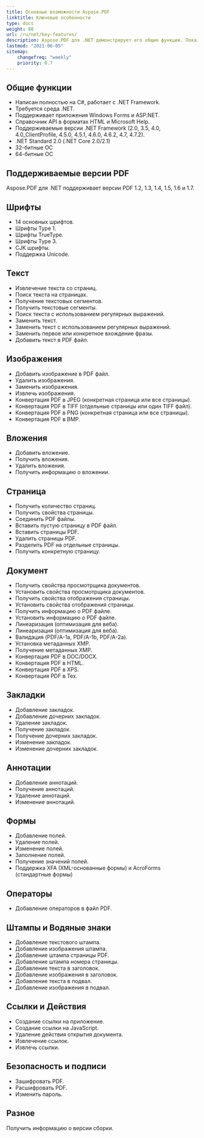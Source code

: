 ```yaml
---
title: Основные возможности Aspose.PDF
linktitle: Ключевые особенности
type: docs
weight: 80
url: /ru/net/key-features/
description: Aspose.PDF для .NET демонстрирует его общие функции. Показывает поддерживаемые версии PDF и все манипуляции, которые мы можем проводить с PDF.
lastmod: "2021-06-05"
sitemap:
    changefreq: "weekly"
    priority: 0.7
---
```


## Общие функции

- Написан полностью на C#, работает с .NET Framework.
- Требуется среда .NET.
- Поддерживает приложения Windows Forms и ASP.NET.
- Справочник API в форматах HTML и Microsoft Help.
- Поддерживаемые версии .NET Framework (2.0, 3.5, 4.0, 4.0_ClientProfile, 4.5.0, 4.5.1, 4.6.0, 4.6.2, 4.7, 4.7.2).
- .NET Standard 2.0 (.NET Core 2.0/2.1)
- 32-битные ОС
- 64-битные ОС

## Поддерживаемые версии PDF

Aspose.PDF для .NET поддерживает версии PDF 1.2, 1.3, 1.4, 1.5, 1.6 и 1.7.

## Шрифты

- 14 основных шрифтов.
- Шрифты Type 1.
- Шрифты TrueType.
- Шрифты Type 3.
- CJK шрифты.
- Поддержка Unicode.

## Текст

- Извлечение текста со страниц.
- Поиск текста на страницах.
- Получение текстовых сегментов.
- Получить текстовые сегменты.
- Поиск текста с использованием регулярных выражений.
- Заменить текст.
- Заменить текст с использованием регулярных выражений.
- Заменить первое или конкретное вхождение фразы.
- Добавить текст в PDF файл.

## Изображения

- Добавить изображение в PDF файл.
- Удалить изображения.
- Заменить изображения.
- Извлечь изображения.
- Конвертация PDF в JPEG (конкретная страница или все страницы).
- Конвертация PDF в TIFF (отдельные страницы или один TIFF файл).
- Конвертация PDF в PNG (конкретная страница или все страницы).
- Конвертация PDF в BMP.

## Вложения

- Добавить вложение.
- Получить вложения.
- Удалить вложения.
- Получить информацию о вложении.

## Страница

- Получить количество страниц.
- Получить свойства страницы.
- Соединить PDF файлы.
- Вставить пустую страницу в PDF файл.
- Вставить страницы PDF.
- Удалить страницы PDF.
- Разделить PDF на отдельные страницы.
- Получить конкретную страницу.

## Документ

- Получить свойства просмотрщика документов.
- Установить свойства просмотрщика документов.
- Получить свойства отображения страницы.
- Установить свойства отображения страницы.
- Получить информацию о PDF файле.
- Установить информацию о PDF файле.
- Линеаризация (оптимизация для веба).
- Линеаризация (оптимизация для веба).
- Валидация (PDF/A-1a, PDF/A-1b, PDF/A-2a).
- Установка метаданных XMP.
- Получение метаданных XMP.
- Конвертация PDF в DOC/DOCX.
- Конвертация PDF в HTML.
- Конвертация PDF в XPS.
- Конвертация PDF в Tex.

## Закладки

- Добавление закладок.
- Добавление дочерних закладок.
- Удаление закладок.
- Получение закладок.
- Получение дочерних закладок.
- Изменение закладок.
- Изменение дочерних закладок.

## Аннотации

- Добавление аннотаций.
- Получение аннотаций.
- Удаление аннотаций.
- Изменение аннотаций.

## Формы

- Добавление полей.
- Удаление полей.
- Изменение полей.
- Заполнение полей.
- Получение значений полей.
- Поддержка XFA (XML-основанные формы) и AcroForms (стандартные формы)

## Операторы

- Добавление операторов в файл PDF.

## Штампы и Водяные знаки

- Добавление текстового штампа.
- Добавление изображения штампа.
- Добавление штампа страницы PDF.
- Добавление штампа номера страницы.
- Добавление текста в заголовок.
- Добавление изображения в заголовок.
- Добавление текста в подвал.
- Добавление изображения в подвал.

## Ссылки и Действия

- Создание ссылки на приложение.
- Создание ссылки на JavaScript.
- Удаление действия открытия документа.
- Извлечение ссылок.
- Извлечь ссылки.

## Безопасность и подписи

- Зашифровать PDF.
- Расшифровать PDF.
- Изменить пароль.

## Разное

Получить информацию о версии сборки.
